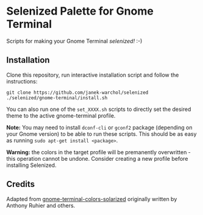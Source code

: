 Selenized Palette for Gnome Terminal
====================================

Scripts for making your Gnome Terminal _selenized!_ :-)



Installation
------------

Clone this repository, run interactive installation script and follow the
instructions:

    git clone https://github.com/janek-warchol/selenized
    ./selenized/gnome-terminal/install.sh

You can also run one of the `set_XXXX.sh` scripts to directly set the desired
theme to the active gnome-terminal profile.

**Note:** You may need to install `dconf-cli` or `gconf2` package (depending on
your Gnome version) to be able to run these scripts.  This should be as easy as
running `sudo apt-get install <package>`. 

**Warning:** the colors in the target profile will be premanently overwritten -
this operation cannot be undone.  Consider creating a new profile before
installing Selenized.



Credits
-------

Adapted from
[gnome-terminal-colors-solarized](https://github.com/Anthony25/gnome-terminal-colors-solarized)
originally written by Anthony Ruhier and others.

